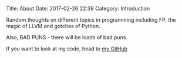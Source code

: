 Title: About
Date: 2017-02-26 22:38
Category: Introduction

Random thoughts on different topics in programming including FP, the magic of LLVM and gotchas of Python. 

Also, BAD PUNS - there will be loads of bad puns. 

If you want to look at my code, head to [my GitHub](https://github.com/petr-tik) 
